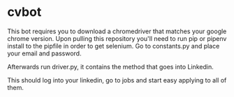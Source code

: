 # cvbot
This bot requires you to download a chromedriver that matches your google chrome version.
Upon pulling this repository you'll need to run pip or pipenv install to the pipfile in order to get selenium.
Go to constants.py and place your email and password.

Afterwards run driver.py, it contains the method that goes into Linkedin.

This should log into your linkedin, go to jobs and start easy applying to all of them.

